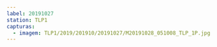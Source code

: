 ```yaml
---
label: 20191027
station: TLP1
capturas:
  - imagem: TLP1/2019/201910/20191027/M20191028_051008_TLP_1P.jpg
---
```

